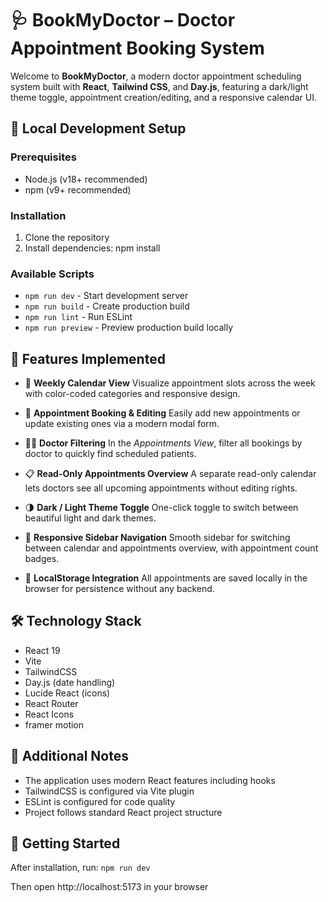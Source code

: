# 🩺 BookMyDoctor – Doctor Appointment Booking System

Welcome to **BookMyDoctor**, a modern doctor appointment scheduling system built with **React**, **Tailwind CSS**, and **Day.js**, featuring a dark/light theme toggle, appointment creation/editing, and a responsive calendar UI.

## 🚀 Local Development Setup

### Prerequisites
- Node.js (v18+ recommended)
- npm (v9+ recommended)

### Installation
1. Clone the repository
2. Install dependencies:
npm install

### Available Scripts
- `npm run dev` - Start development server
- `npm run build` - Create production build
- `npm run lint` - Run ESLint
- `npm run preview` - Preview production build locally

## 🚀 Features Implemented

- 📅 **Weekly Calendar View**
  Visualize appointment slots across the week with color-coded categories and responsive design.

- 📝 **Appointment Booking & Editing**
  Easily add new appointments or update existing ones via a modern modal form.

- 👨‍⚕️ **Doctor Filtering**
  In the *Appointments View*, filter all bookings by doctor to quickly find scheduled patients.

- 📋 **Read-Only Appointments Overview**
  A separate read-only calendar lets doctors see all upcoming appointments without editing rights.

- 🌗 **Dark / Light Theme Toggle**
  One-click toggle to switch between beautiful light and dark themes.

- 🧭 **Responsive Sidebar Navigation**
  Smooth sidebar for switching between calendar and appointments overview, with appointment count badges.

- 💾 **LocalStorage Integration**
  All appointments are saved locally in the browser for persistence without any backend.

## 🛠 Technology Stack
- React 19
- Vite
- TailwindCSS
- Day.js (date handling)
- Lucide React (icons)
- React Router
- React Icons
- framer motion

## 📝 Additional Notes
- The application uses modern React features including hooks
- TailwindCSS is configured via Vite plugin
- ESLint is configured for code quality
- Project follows standard React project structure

## 🌟 Getting Started
After installation, run:
``` npm run dev ```

Then open http://localhost:5173 in your browser
